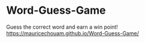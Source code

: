# Word-Guess-Game
Guess the correct word and earn a win point! 
 https://mauricechouam.github.io/Word-Guess-Game/
